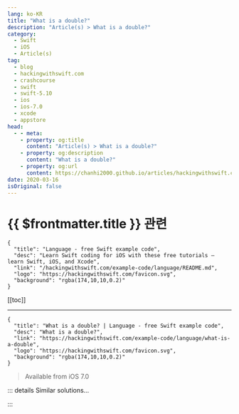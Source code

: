 ```yaml
---
lang: ko-KR
title: "What is a double?"
description: "Article(s) > What is a double?"
category:
  - Swift
  - iOS
  - Article(s)
tag: 
  - blog
  - hackingwithswift.com
  - crashcourse
  - swift
  - swift-5.10
  - ios
  - ios-7.0
  - xcode
  - appstore
head:
  - - meta:
    - property: og:title
      content: "Article(s) > What is a double?"
    - property: og:description
      content: "What is a double?"
    - property: og:url
      content: https://chanhi2000.github.io/articles/hackingwithswift.com/example-code/language/what-is-a-double.html
date: 2020-03-16
isOriginal: false
---
```


# {{ $frontmatter.title }} 관련

```component VPCard
{
  "title": "Language - free Swift example code",
  "desc": "Learn Swift coding for iOS with these free tutorials – learn Swift, iOS, and Xcode",
  "link": "/hackingwithswift.com/example-code/language/README.md",
  "logo": "https://hackingwithswift.com/favicon.svg",
  "background": "rgba(174,10,10,0.2)"
}
```

[[toc]]

---

```component VPCard
{
  "title": "What is a double? | Language - free Swift example code",
  "desc": "What is a double?",
  "link": "https://hackingwithswift.com/example-code/language/what-is-a-double",
  "logo": "https://hackingwithswift.com/favicon.svg",
  "background": "rgba(174,10,10,0.2)"
}
```

> Available from iOS 7.0

<!-- TODO: 작성 -->

<!-- 
The `Double` data type is the standard Swift way of storing decimal numbers such as 3.1, 3.14159 and 16777216.333921. Whenever you create a variable or constant that holds a number like this, Swift automatically assumes it's a `Double` rather than a `Float`, because it has a higher precision and therefore less likely to lose valuable accuracy.

-->

::: details Similar solutions…

<!--
/example-code/language/how-to-multiply-an-int-and-a-double">How to multiply an int and a double 
/quick-start/swiftui/how-to-read-tap-and-double-tap-gestures">How to read tap and double-tap gestures 
/example-code/strings/how-to-test-localization-by-setting-a-debug-locale-and-double-length-pseudolanguage">How to test localization by setting a debug locale and double length pseudolanguage 
/example-code/language/how-to-convert-a-string-to-a-double">How to convert a string to a double 
/example-code/uikit/how-to-detect-a-double-tap-gesture">How to detect a double tap gesture</a>
-->

:::

